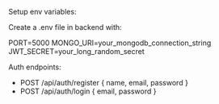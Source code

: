 Setup env variables:

Create a .env file in backend with:

PORT=5000
MONGO_URI=your_mongodb_connection_string
JWT_SECRET=your_long_random_secret

Auth endpoints:
- POST /api/auth/register { name, email, password }
- POST /api/auth/login { email, password }


